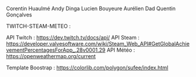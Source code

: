 Corentin Huaulmé
Andy Dinga
Lucien Bouyeure
Aurélien Dad
Quentin Gonçalves

TWITCH-STEAM-METEO :

API Twitch : https://dev.twitch.tv/docs/api/
API Steam : https://developer.valvesoftware.com/wiki/Steam_Web_API#GetGlobalAchievementPercentagesForApp_.28v0001.29
API Météo : https://openweathermap.org/current

Template Boostrap : https://colorlib.com/polygon/sufee/index.html

